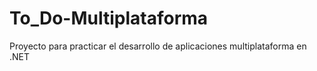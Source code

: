 # To_Do-Multiplataforma
Proyecto para practicar el desarrollo de aplicaciones multiplataforma en .NET
